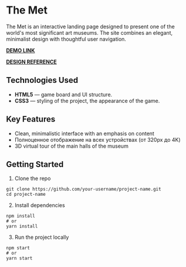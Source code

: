 # The Met
The Met is an interactive landing page designed to present one of the world's most significant art museums. The site combines an elegant, minimalist design with thoughtful user navigation.

**[DEMO LINK](https://DianaKadimbekova.github.io/The_Met/)**

**[DESIGN REFERENCE](https://www.figma.com/design/lSR1m42L9YwzQwzzxKwHpw/THE-MET?node-id=8590-29&p=f&t=aGL64wlhJnY15hpR-0)**

## Technologies Used
+ **HTML5** — game board and UI structure.
+ **CSS3** — styling of the project, the appearance of the game.

## Key Features
+ Clean, minimalistic interface with an emphasis on content
+ Полноценное отображение на всех устройствах (от 320px до 4K)
+ 3D virtual tour of the main halls of the museum

## Getting Started
1. Clone the repo
```
git clone https://github.com/your-username/project-name.git
cd project-name
```
2. Install dependencies
```
npm install
# or
yarn install
```
3. Run the project locally
```
npm start
# or
yarn start
```
